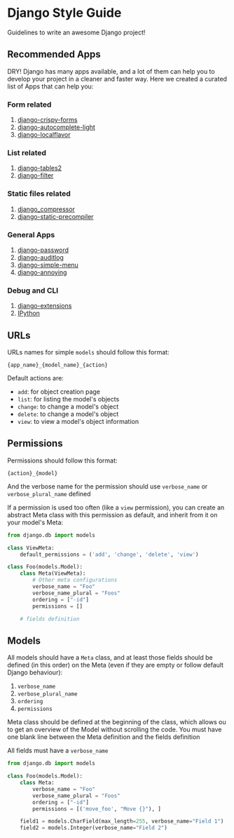 # Django Style Guide

Guidelines to write an awesome Django project!

## Recommended Apps

DRY! Django has many apps available, and a lot of them can help you to develop
your project in a cleaner and faster way. Here we created a curated list
of Apps that can help you:


### Form related

  1. [django-crispy-forms](http://django-crispy-forms.readthedocs.io/en/latest/)
  1. [django-autocomplete-light](https://django-autocomplete-light.readthedocs.io/en/master/)
  1. [django-localflavor](https://django-localflavor.readthedocs.io/en/latest/)

### List related

  1. [django-tables2](https://django-tables2.readthedocs.io/en/latest/)
  1. [django-filter](https://django-filter.readthedocs.io/)

### Static files related

  1. [django_compressor](https://django-compressor.readthedocs.io/)
  1. [django-static-precompiler](https://django-static-precompiler.readthedocs.io/en/stable/)

### General Apps

  1. [django-password](https://github.com/dstufft/django-passwords)
  1. [django-auditlog](https://github.com/jjkester/django-auditlog)
  1. [django-simple-menu](https://django-simple-menu.readthedocs.io/)
  1. [django-annoying](http://skorokithakis.github.io/django-annoying/)

### Debug and CLI

  1. [django-extensions](https://django-extensions.readthedocs.io/)
  1. [IPython](https://ipython.org/)

## URLs

URLs names for simple `models` should follow this format:

`{app_name}_{model_name}_{action}`

Default actions are:
 * `add`: for object creation page
 * `list`: for listing the model's objects
 * `change`: to change a model's object
 * `delete`: to change a model's object
 * `view`: to view a model's object information

## Permissions

Permissions should follow this format:

`{action}_{model}`

And the verbose name for the permission should use `verbose_name` or `verbose_plural_name` defined

If a permission is used too often (like a `view` permission),
you can create an abstract Meta class with this permission as
default, and inherit from it on your model's Meta:

```python
from django.db import models

class ViewMeta:
    default_permissions = ('add', 'change', 'delete', 'view')

class Foo(models.Model):
    class Meta(ViewMeta):
        # Other meta configurations
        verbose_name = "Foo"
        verbose_name_plural = "Foos"
        ordering = ["-id"]
        permissions = []

    # fields definition
```


## Models

All models should have a `Meta` class, and at least
those fields should be defined (in this order) on the Meta
(even if they are empty or follow default Django behaviour):
  1. `verbose_name`
  2. `verbose_plural_name`
  3. `ordering`
  4. `permissions`

Meta class should be defined at the beginning of the class, which allows
ou to get an overview of the Model without scrolling the code. You
must have one blank line between the Meta definition and the fields
definition

All fields must have a `verbose_name`


```python
from django.db import models

class Foo(models.Model):
    class Meta:
        verbose_name = "Foo"
        verbose_name_plural = "Foos"
        ordering = ["-id"]
        permissions = [('move_foo', "Move {}"), ]

    field1 = models.CharField(max_length=255, verbose_name="Field 1")
    field2 = models.Integer(verbose_name="Field 2")
```
